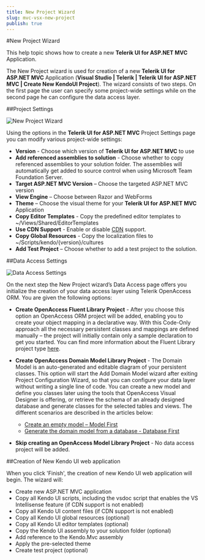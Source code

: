 ```yaml
---
title: New Project Wizard
slug: mvc-vsx-new-project
publish: true
---
```


#New Project Wizard

This help topic shows how to create a new **Telerik UI for ASP.NET MVC** Application.

The New Project wizard is used for creation of a new **Telerik UI for ASP.NET MVC** Application (**Visual Studio | Telerik | Telerik UI for ASP.NET MVC | Create New KendoUI Project**). The wizard consists of two steps. On the first page the user can specify some project-wide settings while on the second page he can configure the data access layer.

##Project Settings

![New Project Wizard](images/new1.png)

Using the options in the **Telerik UI for ASP.NET MVC** Project Settings page you can modify various project-wide settings:

-   **Version** - Choose which version of **Telerik UI for ASP.NET MVC** to use
- **Add referenced assemblies to solution** - Choose whether to copy referenced assemblies to your solution folder. The assemblies will automatically get added to source control when using Microsoft Team Foundation Server.
-   **Target ASP.NET MVC Version** – Choose the targeted ASP.NET MVC version
-   **View Engine** – Choose between Razor and WebForms
-   **Theme** – Choose the visual theme for your **Telerik UI for ASP.NET MVC** Application
-   **Copy Editor Templates** - Copy the predefined editor templates to ~/Views/Shared/EditorTemplates
-   **Use CDN Support** - Enable or disable [CDN](/kendo-ui/getting-started/javascript-dependencies#cdn) support.
-   **Copy Global Resources** - Copy the localization files to ~/Scripts/kendo/{version}/cultures
-   **Add Test Project** – Choose whether to add a test project to the solution.

##Data Access Settings

![Data Access Settings](images/data_access.png)

On the next step the New Project wizard’s Data Access page offers you initialize the creation of your data access layer using Telerik OpenAccess ORM. You are given the following options:

- **Create OpenAccess Fluent Library Project** - After you choose this option an OpenAccess ORM project will be added, enabling you to create your object mapping in a declarative way. With this Code-Only approach all the necessary persistent classes and mappings are defined manually – the project will initially contain only a sample declaration to get you started. You can find more information about the Fluent Library project type [here](http://www.telerik.com/help/openaccess-orm/getting-started-fluent-mapping-overview.html).
- **Create OpenAccess Domain Model Library Project** - The Domain Model is an auto-generated and editable diagram of your persistent classes. This option will start the Add Domain Model wizard after exiting Project Configuration Wizard, so that you can configure your data layer without writing a single line of code. You can create a new model and define you classes later using the tools that OpenAccess Visual Designer is offering, or retrieve the schema of an already designed database and generate classes for the selected tables and views. The different scenarios are described in the articles below:
    - [Create an empty model – Model First](http://www.telerik.com/help/openaccess-orm/getting-started-root-getting-started-with-update-schema-tools.html)
    - [Generate the domain model from a database - Database First](http://www.telerik.com/help/openaccess-orm/getting-started-root-generating-model-mappings-taking-database-first-approach.html)

- **Skip creating an OpenAccess Model Library Project** - No data access project will be added.

##Creation of New Kendo UI web application

When you click 'Finish', the creation of new Kendo UI web application will begin. The wizard will:

- Create new ASP.NET MVC application
- Copy all Kendo UI scripts, including the vsdoc script that enables the VS Intellisense feature (if CDN support is not enabled)
- Copy all Kendo UI content files (if CDN support is not enabled)
- Copy all Kendo UI global resources (optional)
- Copy all Kendo UI editor templates (optional)
- Copy the Kendo UI assembly to your solution folder (optional)
- Add reference to the Kendo.Mvc assembly
- Apply the pre-selected theme
- Create test project (optional)


